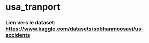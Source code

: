 # usa_tranport

### Lien vers le dataset: https://www.kaggle.com/datasets/sobhanmoosavi/us-accidents
